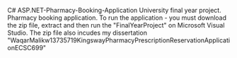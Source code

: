 C# ASP.NET-Pharmacy-Booking-Application
University final year project. Pharmacy booking application.
To run the application - you must download the zip file, extract and then run the "FinalYearProject" on Microsoft Visual Studio. The zip file also incudes my dissertation "WaqarMalikw13735719KingswayPharmacyPrescriptionReservationApplicationECSC699"
